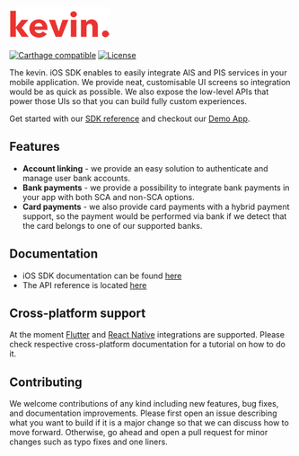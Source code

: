 ![kevin.](./images/logo.png)

[![Carthage compatible](https://img.shields.io/badge/Carthage-compatible-4BC51D.svg?style=flat)](https://github.com/Carthage/Carthage)
[![License](https://shields.io/badge/license-MIT-blue)](https://github.com/getkevin/kevin-ios/blob/master/LICENSE)

The kevin. iOS SDK enables to easily integrate AIS and PIS services in your mobile application. We provide neat, customisable UI screens so integration would be as quick as possible. We also expose the low-level APIs that power those UIs so that you can build fully custom experiences.

Get started with our [SDK reference](https://developer.kevin.eu/home/mobile-sdk/getting-started) and checkout our [Demo App](https://github.com/getkevin/kevin-ios/tree/master/demo).

## Features

- **Account linking** - we provide an easy solution to authenticate and manage user bank accounts.
- **Bank payments** - we provide a possibility to integrate bank payments in your app with both SCA and non-SCA options.
- **Card payments** - we also provide card payments with a hybrid payment support, so the payment would be performed via bank if we detect that the card belongs to one of our supported banks.

## Documentation

- iOS SDK documentation can be found [here](https://developer.kevin.eu/home/mobile-sdk/ios)
- The API reference is located [here](https://api-reference.kevin.eu/public/platform/v0.3)

## Cross-platform support

At the moment [Flutter](https://developer.kevin.eu/home/mobile-sdk/flutter) and [React Native](https://developer.kevin.eu/home/mobile-sdk/react-native) integrations are supported. Please check respective cross-platform documentation for a tutorial on how to do it.

## Contributing

We welcome contributions of any kind including new features, bug fixes, and documentation improvements. Please first open an issue describing what you want to build if it is a major change so that we can discuss how to move forward. Otherwise, go ahead and open a pull request for minor changes such as typo fixes and one liners.
